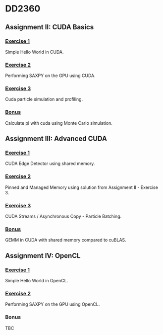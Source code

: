 # DD2360
## Assignment II: CUDA Basics 
### [Exercise 1](Assignment_2/ex_1)
Simple Hello World in CUDA.
### [Exercise 2](Assignment_2/ex_2)
Performing SAXPY on the GPU using CUDA.
### [Exercise 3](Assignment_2/ex_3)
Cuda particle simulation and profiling.
### [Bonus](Assignment_2/)
Calculate pi with cuda using Monte Carlo simulation.

## Assignment III: Advanced CUDA
### [Exercise 1](Assignment_3/ex_1)
CUDA Edge Detector using shared memory.
### [Exercise 2](Assignment_3/ex_2)
Pinned and Managed Memory using solution from Assignment II - Exercise 3.
### [Exercise 3](Assignment_3/ex_3)
CUDA Streams / Asynchronous Copy - Particle Batching.
### [Bonus](Assignment_3/ex_bonus)
GEMM in CUDA with shared memory compared to cuBLAS.

## Assignment IV: OpenCL
### [Exercise 1](Assignment_4/ex_1)
Simple Hello World in OpenCL.
### [Exercise 2](Assignment_4/ex_2)
Performing SAXPY on the GPU using OpenCL.
### Bonus
TBC
